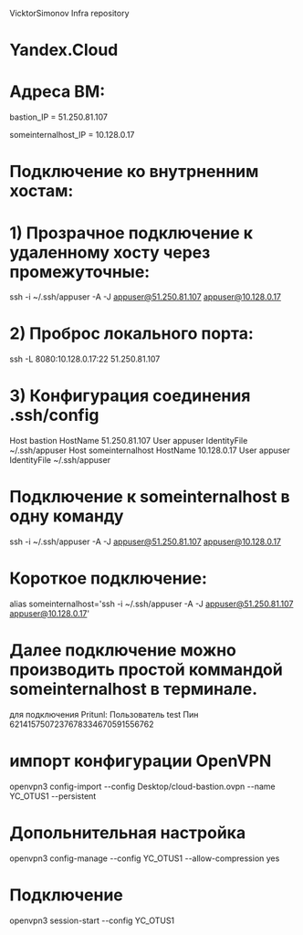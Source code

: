 VicktorSimonov Infra repository

# Yandex.Cloud

# Адреса ВМ:

bastion_IP = 51.250.81.107

someinternalhost_IP = 10.128.0.17

# Подключение ко внутрненним хостам:


# 1) Прозрачное подключение к удаленному хосту через промежуточные:
  ssh -i ~/.ssh/appuser -A -J appuser@51.250.81.107 appuser@10.128.0.17

# 2) Проброс локального порта:
  ssh -L 8080:10.128.0.17:22 51.250.81.107

# 3) Конфигурация соединения .ssh/config
  Host bastion
	  HostName 51.250.81.107
	  User appuser
	  IdentityFile ~/.ssh/appuser
  Host someinternalhost
	  HostName 10.128.0.17
	  User appuser
	  IdentityFile ~/.ssh/appuser

# Подключение к someinternalhost в одну команду
ssh -i ~/.ssh/appuser -A -J appuser@51.250.81.107 appuser@10.128.0.17

# Короткое подключение:
alias someinternalhost='ssh -i ~/.ssh/appuser -A -J appuser@51.250.81.107 appuser@10.128.0.17'
# Далее подключение можно производить простой коммандой someinternalhost в терминале.

для подключения Pritunl:
Пользователь test
Пин 6214157507237678334670591556762

# импорт конфигурации OpenVPN
openvpn3 config-import --config Desktop/cloud-bastion.ovpn --name YC_OTUS1 --persistent

# Допольнительная настройка
openvpn3 config-manage --config YC_OTUS1 --allow-compression yes

# Подключение
openvpn3 session-start --config YC_OTUS1
